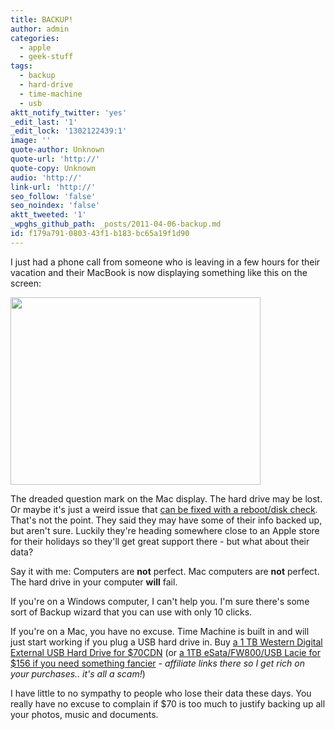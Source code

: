 ```yaml
---
title: BACKUP!
author: admin
categories:
  - apple
  - geek-stuff
tags:
  - backup
  - hard-drive
  - time-machine
  - usb
aktt_notify_twitter: 'yes'
_edit_last: '1'
_edit_lock: '1302122439:1'
image: ''
quote-author: Unknown
quote-url: 'http://'
quote-copy: Unknown
audio: 'http://'
link-url: 'http://'
seo_follow: 'false'
seo_noindex: 'false'
aktt_tweeted: '1'
_wpghs_github_path: _posts/2011-04-06-backup.md
id: f179a791-0803-43f1-b183-bc65a19f1d90
---
```

<p>I just had a phone call from someone who is leaving in a few hours for their vacation and their MacBook is now displaying something like this on the screen:</p>
<p><img src="https://chrisenns.com/wp-content/uploads/2011/04/questionmark.jpg" alt="" title="questionmark" width="400" height="300" class="aligncenter size-full wp-image-19452" /></p>
<p>The dreaded question mark on the Mac display. The hard drive may be lost. Or maybe it's just a weird issue that <a href="http://support.apple.com/kb/ts1440">can be fixed with a reboot/disk check</a>. That's not the point. They said they may have some of their info backed up, but aren't sure. Luckily they're heading somewhere close to an Apple store for their holidays so they'll get great support there - but what about their data?</p>
<p>Say it with me: Computers are <strong>not</strong> perfect. Mac computers are <strong>not</strong> perfect. The hard drive in your computer <strong>will</strong> fail.</p>
<p>If you're on a Windows computer, I can't help you. I'm sure there's some sort of Backup wizard that you can use with only 10 clicks.</p>
<p>If you're on a Mac, you have no excuse. Time Machine is built in and will just start working if you plug a USB hard drive in.  Buy <a href="http://www.amazon.ca/gp/product/B002QEBMB4/ref=as_li_ss_tl?ie=UTF8&tag=farawsoclos0a-20&linkCode=as2&camp=15121&creative=390961&creativeASIN=B002QEBMB4">a 1 TB Western Digital External USB Hard Drive for $70CDN</a> (or <a href="http://www.amazon.ca/gp/product/B001KFH6K6/ref=as_li_ss_tl?ie=UTF8&tag=farawsoclos0a-20&linkCode=as2&camp=15121&creative=390961&creativeASIN=B001KFH6K6">a 1TB eSata/FW800/USB Lacie for $156 if you need something fancier</a> - <em>affiliate links there so I get rich on your purchases.. it's all a scam!</em>)</p>
<p>I have little to no sympathy to people who lose their data these days. You really have no excuse to complain if $70 is too much to justify backing up all your photos, music and documents.</p>
